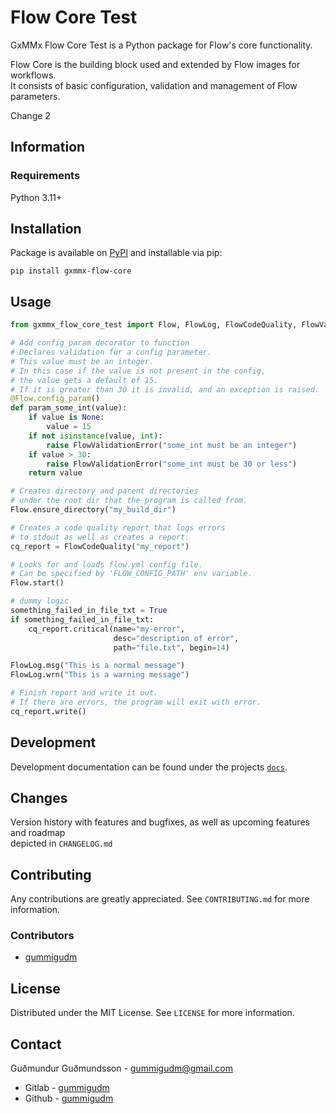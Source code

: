 # Flow Core Test

GxMMx Flow Core Test is a Python package for Flow's core functionality.  

Flow Core is the building block used and extended by Flow images for workflows.  
It consists of basic configuration, validation and management of Flow parameters.

Change 2

<!-- Badges etc -->

## Information

### Requirements

Python 3.11+

## Installation

Package is available on [PyPI](https://pypi.org/project/gxmmx-flow-core-test/) and installable via pip:

``` shell
pip install gxmmx-flow-core
```

## Usage

``` python
from gxmmx_flow_core_test import Flow, FlowLog, FlowCodeQuality, FlowValidationError

# Add config_param decorator to function
# Declares validation for a config parameter.
# This value must be an integer.
# In this case if the value is not present in the config,
# the value gets a default of 15.
# If it is greater than 30 it is invalid, and an exception is raised.
@Flow.config_param()
def param_some_int(value):
    if value is None:
        value = 15
    if not isinstance(value, int):
        raise FlowValidationError("some_int must be an integer")
    if value > 30:
        raise FlowValidationError("some_int must be 30 or less")
    return value

# Creates directory and parent directories
# under the root dir that the program is called from.
Flow.ensure_directory("my_build_dir")

# Creates a code quality report that logs errors
# to stdout as well as creates a report.
cq_report = FlowCodeQuality("my_report")

# Looks for and loads flow.yml config file.
# Can be specified by 'FLOW_CONFIG_PATH' env variable.
Flow.start()

# dummy logic
something_failed_in_file_txt = True
if something_failed_in_file_txt:
    cq_report.critical(name="my-error",
                       desc="description of error",
                       path="file.txt", begin=14)

FlowLog.msg("This is a normal message")
FlowLog.wrn("This is a warning message")

# Finish report and write it out.
# If there are errors, the program will exit with error.
cq_report.write()
```

## Development

Development documentation can be found under the projects
[`docs`](https://gitlab.com/gxmmx/gitops/flow/core/flow-core-test).

## Changes

Version history with features and bugfixes, as well as upcoming features and roadmap  
depicted in `CHANGELOG.md`

## Contributing

Any contributions are greatly appreciated. See `CONTRIBUTING.md` for more information.

### Contributors

* [gummigudm](https://gitlab.com/gummigudm)  

## License

Distributed under the MIT License. See `LICENSE` for more information.

## Contact

Guðmundur Guðmundsson - <gummigudm@gmail.com>

* Gitlab - [gummigudm](https://gitlab.com/gummigudm)  
* Github - [gummigudm](https://github.com/gummigudm)
